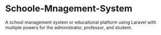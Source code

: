 # Schoole-Mnagement-System
A school management system or educational platform using Laravel with multiple powers for the administrator, professor, and student.
